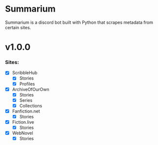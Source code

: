 # Summarium
Summarium is a discord bot built with Python that scrapes metadata from certain sites. 

# v1.0.0

###  Sites:
- [x] ScribbleHub
  - [x] Stories
  - [x] Profiles
- [x] ArchiveOfOurOwn
  - [x] Stories
  - [x] Series
  - [x] Collections
- [x] Fanfiction.net
  - [x] Stories
- [x] Fiction.live
  - [x] Stories
- [x] WebNovel
  - [x] Stories 
